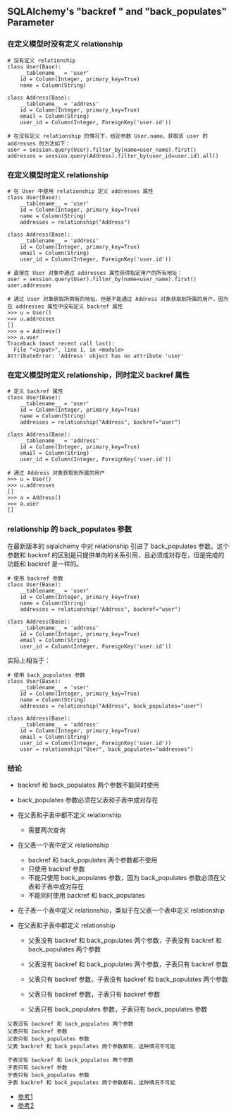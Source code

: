 ## SQLAlchemy's "backref " and "back_populates" Parameter

### 在定义模型时没有定义 relationship

```
# 没有定义 relationship
class User(Base):
    __tablename__ = 'user'
    id = Column(Integer, primary_key=True)
    name = Column(String)

class Address(Base):
    __tablename__ = 'address'
    id = Column(Integer, primary_key=True)
    email = Column(String)
    user_id = Column(Integer, ForeignKey('user.id'))

# 在没有定义 relationship 的情况下，给定参数 User.name，获取该 user 的 addresses 的方法如下：
user = session.query(User).filter_by(name=user_name).first()
addresses = session.query(Address).filter_by(user_id=user.id).all()
```

### 在定义模型时定义 relationship

```
# 在 User 中使用 relationship 定义 addresses 属性
class User(Base):
    __tablename__ = 'user'
    id = Column(Integer, primary_key=True)
    name = Column(String)
    addresses = relationship("Address")

class Address(Base):
    __tablename__ = 'address'
    id = Column(Integer, primary_key=True)
    email = Column(String)
    user_id = Column(Integer, ForeignKey('user.id'))

# 直接在 User 对象中通过 addresses 属性获得指定用户的所有地址：
user = session.query(User).filter_by(name=user_name).first()
user.addresses

# 通过 User 对象获取所拥有的地址，但是不能通过 Address 对象获取到所属的用户，因为在 addresses 属性中没有定义 backref 属性
>>> u = User()
>>> u.addresses
[]
>>> a = Address()
>>> a.user
Traceback (most recent call last):
  File "<input>", line 1, in <module>
AttributeError: 'Address' object has no attribute 'user'

```

### 在定义模型时定义 relationship，同时定义 backref 属性

```
# 定义 backref 属性
class User(Base):
    __tablename__ = 'user'
    id = Column(Integer, primary_key=True)
    name = Column(String)
    addresses = relationship("Address", backref="user")

class Address(Base):
    __tablename__ = 'address'
    id = Column(Integer, primary_key=True)
    email = Column(String)
    user_id = Column(Integer, ForeignKey('user.id'))

# 通过 Address 对象获取到所属的用户
>>> u = User()
>>> u.addresses
[]
>>> a = Address()
>>> a.user
[]

```

### relationship 的 back_populates 参数

在最新版本的 sqlalchemy 中对 relationship 引进了 back_populates 参数。这个参数和 backref 的区别是只提供单向的关系引用，且必须成对存在，但是完成的功能和 backref 是一样的。

```
# 使用 backref 参数
class User(Base):
    __tablename__ = 'user'
    id = Column(Integer, primary_key=True)
    name = Column(String)
    addresses = relationship("Address", backref="user")

class Address(Base):
    __tablename__ = 'address'
    id = Column(Integer, primary_key=True)
    email = Column(String)
    user_id = Column(Integer, ForeignKey('user.id'))

```

实际上相当于：

```
# 使用 back_populates 参数
class User(Base):
    __tablename__ = 'user'
    id = Column(Integer, primary_key=True)
    name = Column(String)
    addresses = relationship("Address", back_populates="user")

class Address(Base):
    __tablename__ = 'address'
    id = Column(Integer, primary_key=True)
    email = Column(String)
    user_id = Column(Integer, ForeignKey('user.id'))
    user = relationship("User", back_populates="addresses")

```

### 结论

* backref 和 back_populates 两个参数不能同时使用

* back_populates 参数必须在父表和子表中成对存在

* 在父表和子表中都不定义 relationship
	* 需要两次查询

* 在父表一个表中定义 relationship
	* backref 和 back_populates 两个参数都不使用
	* 只使用 backref 参数
	* 不能只使用 back_populates 参数，因为 back_populates 参数必须在父表和子表中成对存在
	* 不能同时使用 backref 和 back_populates

* 在子表一个表中定义 relationship，类似于在父表一个表中定义 relationship

* 在父表和子表中都定义 relationship
	* 父表没有 backref 和 back_populates 两个参数，子表没有 backref 和 back_populates 两个参数
	* 父表没有 backref 和 back_populates 两个参数，子表只有 backref 参数

	* 父表只有 backref 参数，子表没有 backref 和 back_populates 两个参数
	* 父表只有 backref 参数，子表只有 backref 参数

	* 父表只有 back_populates 参数，子表只有 back_populates 参数

```
父表没有 backref 和 back_populates 两个参数
父表只有 backref 参数
父表只有 back_populates 参数
父表 backref 和 back_populates 两个参数都有，这种情况不可能

子表没有 backref 和 back_populates 两个参数
子表只有 backref 参数
子表只有 back_populates 参数
子表 backref 和 back_populates 两个参数都有，这种情况不可能
```

* [参考1](https://www.zhihu.com/question/38456789)
* [参考2](https://stackoverflow.com/questions/39869793/when-do-i-need-to-use-sqlalchemy-back-populates)

